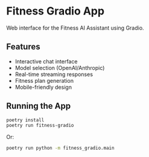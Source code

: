 # Fitness Gradio App

Web interface for the Fitness AI Assistant using Gradio.

## Features

- Interactive chat interface
- Model selection (OpenAI/Anthropic)
- Real-time streaming responses
- Fitness plan generation
- Mobile-friendly design

## Running the App

```bash
poetry install
poetry run fitness-gradio
```

Or:

```bash
poetry run python -m fitness_gradio.main
```
